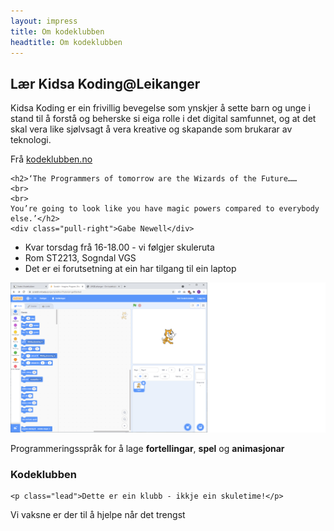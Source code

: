 ```yaml
---
layout: impress
title: Om kodeklubben
headtitle: Om kodeklubben
---
```


<div id="title" class="step" data-x="0" data-y="0" data-scale="10">
	<h2>Lær Kidsa Koding@Leikanger</h2>
</div>

<div id="kodeklubben" class="step" data-x="3500" data-y="2100" data-rotate="180" data-scale="6">
	<p class="lead">Kidsa Koding er ein frivillig bevegelse som ynskjer å sette barn og unge i stand til å forstå og beherske si eiga rolle i det digital samfunnet, og at det skal vera like sjølvsagt å vera kreative og skapande som brukarar av teknologi.</p>
	<div class="pull-right">Frå <a href="http://www.kodeklubben.no">kodeklubben.no</a></div>
</div>

<div id="programmers" class="step" data-x="850" data-y="3000" data-rotate="90" data-scale="6">

	<h2>‘The Programmers of tomorrow are the Wizards of the Future…… 
	<br>
	<br>
	You’re going to look like you have magic powers compared to everybody else.’</h2>
	<div class="pull-right">Gabe Newell</div>
</div>

<div id="tiny" class="step" data-x="2825" data-y="2325" data-z="-3000" data-rotate="300" data-scale="1">
	<ul>
		<li>Kvar torsdag frå 16-18.00 - vi følgjer skuleruta</li>
		<li>Rom ST2213, Sogndal VGS</li>
		<li>Det er ei forutsetning at ein har tilgang til ein laptop</li>
	</ul>		
</div>

<div class="step">
	<img width="1000" src="images/Scratch.png"/>
</div>

<div id="ing" class="step" data-x="3500" data-y="-850" data-rotate="270" data-scale="6">
	<p class="lead">Programmeringsspråk for å lage <b class="positioning">fortellingar</b>, <b class="rotating">spel</b> og <b class="scaling">animasjonar</b></p>
</div>

<div id="source" class="step" data-x="6300" data-y="2000" data-rotate="20" data-scale="4">
	<h3>Kodeklubben</h3>
	
	<p class="lead">Dette er ein klubb - ikkje ein skuletime!</p>	
</div>

<div id="its-in-3d" class="step" data-x="6200" data-y="4300" data-z="-100" data-rotate-x="-40" data-rotate-y="10" data-scale="2">
	<p>
		Vi vaksne er der til å hjelpe når det trengst	
	</p>
</div>

<div id="overview" class="step" data-x="3000" data-y="1500" data-scale="10">
</div>

